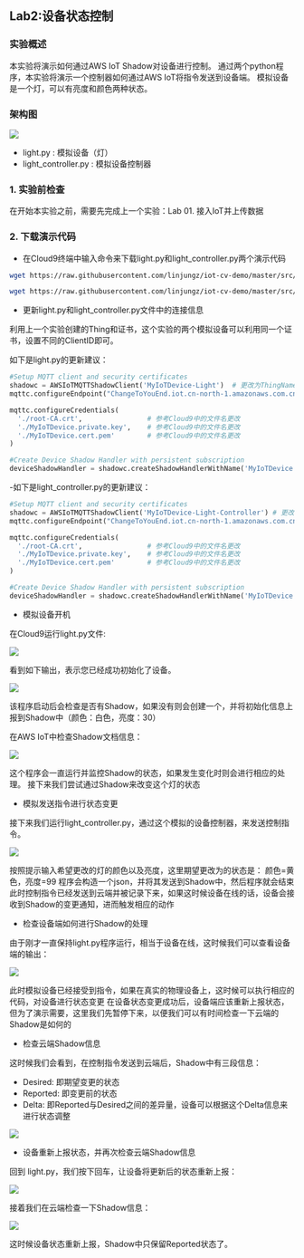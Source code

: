 ## Lab2:设备状态控制

### 实验概述

本实验将演示如何通过AWS IoT Shadow对设备进行控制。
通过两个python程序，本实验将演示一个控制器如何通过AWS IoT将指令发送到设备端。
模拟设备是一个灯，可以有亮度和颜色两种状态。

### 架构图

![](./md_image/diagram-lab02.jpg)
- light.py : 模拟设备（灯）
- light_controller.py : 模拟设备控制器

### 1. 实验前检查

在开始本实验之前，需要先完成上一个实验：Lab 01. 接入IoT并上传数据

### 2. 下载演示代码

- 在Cloud9终端中输入命令来下载light.py和light_controller.py两个演示代码

```sh
wget https://raw.githubusercontent.com/linjungz/iot-cv-demo/master/src/light.py
```

```sh
wget https://raw.githubusercontent.com/linjungz/iot-cv-demo/master/src/light_controller.py
```

- 更新light.py和light_controller.py文件中的连接信息

利用上一个实验创建的Thing和证书，这个实验的两个模拟设备可以利用同一个证书，设置不同的ClientID即可。

如下是light.py的更新建议：

```python
#Setup MQTT client and security certificates
shadowc = AWSIoTMQTTShadowClient('MyIoTDevice-Light')  # 更改为ThingName-Light，在每个AWS Account中需要唯一
mqttc.configureEndpoint("ChangeToYouEnd.iot.cn-north-1.amazonaws.com.cn",8883) # #更改为对应的Endpoint地址

mqttc.configureCredentials(
  './root-CA.crt',                # 参考Cloud9中的文件名更改
  './MyIoTDevice.private.key',    # 参考Cloud9中的文件名更改
  './MyIoTDevice.cert.pem'        # 参考Cloud9中的文件名更改
)
```

```python
#Create Device Shadow Handler with persistent subscription
deviceShadowHandler = shadowc.createShadowHandlerWithName('MyIoTDevice', True) # 更改为ThingName, 在每个AWS Account中需要唯一
```

-如下是light_controller.py的更新建议：

```python
#Setup MQTT client and security certificates
shadowc = AWSIoTMQTTShadowClient('MyIoTDevice-Light-Controller') # 更改为ThingName-Light-Controller，在每个AWS Account中需要唯一
mqttc.configureEndpoint("ChangeToYouEnd.iot.cn-north-1.amazonaws.com.cn",8883) # 需要更改（方法见下文）

mqttc.configureCredentials(
  './root-CA.crt',                # 参考Cloud9中的文件名更改
  './MyIoTDevice.private.key',    # 参考Cloud9中的文件名更改
  './MyIoTDevice.cert.pem'        # 参考Cloud9中的文件名更改
)
```

```python
#Create Device Shadow Handler with persistent subscription
deviceShadowHandler = shadowc.createShadowHandlerWithName('MyIoTDevice', True) # 更改为ThingName, 在每个AWS Account中需要唯一
```


- 模拟设备开机

在Cloud9运行light.py文件:

![](./md_image/control/11.jpg)

看到如下输出，表示您已经成功初始化了设备。

![](./md_image/control/12.jpg)

该程序启动后会检查是否有Shadow，如果没有则会创建一个，并将初始化信息上报到Shadow中（颜色：白色，亮度：30）

在AWS IoT中检查Shadow文档信息：

![](./md_image/control/13.jpg)

这个程序会一直运行并监控Shadow的状态，如果发生变化时则会进行相应的处理。
接下来我们尝试通过Shadow来改变这个灯的状态

- 模拟发送指令进行状态变更

接下来我们运行light_controller.py，通过这个模拟的设备控制器，来发送控制指令。

![](./md_image/control/14.jpg)

按照提示输入希望更改的灯的颜色以及亮度，这里期望更改为的状态是： 颜色=黄色，亮度=99
程序会构造一个json，并将其发送到Shadow中，然后程序就会结束
此时控制指令已经发送到云端并被记录下来，如果这时候设备在线的话，设备会接收到Shadow的变更通知，进而触发相应的动作

- 检查设备端如何进行Shadow的处理

由于刚才一直保持light.py程序运行，相当于设备在线，这时候我们可以查看设备端的输出：

![](./md_image/control/15.jpg)

此时模拟设备已经接受到指令，如果在真实的物理设备上，这时候可以执行相应的代码，对设备进行状态变更
在设备状态变更成功后，设备端应该重新上报状态，但为了演示需要，这里我们先暂停下来，以便我们可以有时间检查一下云端的Shadow是如何的

- 检查云端Shadow信息

这时候我们会看到，在控制指令发送到云端后，Shadow中有三段信息：
* Desired: 即期望变更的状态
* Reported: 即变更前的状态
* Delta: 即Reported与Desired之间的差异量，设备可以根据这个Delta信息来进行状态调整

![](./md_image/control/16.jpg)

- 设备重新上报状态，并再次检查云端Shadow信息

回到 light.py，我们按下回车，让设备将更新后的状态重新上报：

![](./md_image/control/17.jpg)

接着我们在云端检查一下Shadow信息：

![](./md_image/control/18.jpg)

这时候设备状态重新上报，Shadow中只保留Reported状态了。


